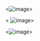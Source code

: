 <![image](https://github.com/akmj3011/kfd/assets/128561949/8371f8ae-fc67-4fa9-8e49-e49d50577e30)>

< ![image](https://github.com/akmj3011/kfd/assets/128561949/a16baf8e-f276-4f4a-836a-78ab108601ae)>

<![image](https://github.com/akmj3011/kfd/assets/128561949/c0d6ff0a-60fa-42f1-885d-6c0af093b65f)>



